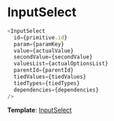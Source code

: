 # InputSelect

```js static
<InputSelect
  id={primitive.id}
  param={paramKey}
  value={actualValue}
  secondValue={secondValue}
  valuesList={actualOptionsList}
  parentId={parentId}
  tiedValues={tiedValues}
  tiedTypes={tiedTypes}
  dependencies={dependencies}
/>
```

__Template__: [InputSelect](#inputselect)
